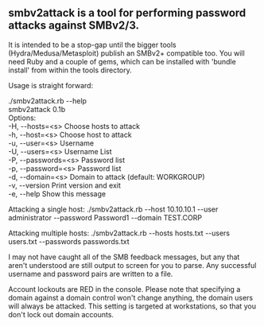 ## smbv2attack is a tool for performing password attacks against SMBv2/3. 
It is intended to be a stop-gap until the bigger tools (Hydra/Medusa/Metasploit) publish an SMBv2+ compatible too.
You will need Ruby and a couple of gems, which can be installed with 'bundle install' from within the tools directory.

Usage is straight forward:

./smbv2attack.rb --help  
smbv2attack 0.1b  
Options:  
  -H, --hosts=\<s>        Choose hosts to attack  
  -h, --host=\<s>         Choose host to attack  
  -u, --user=\<s>         Username  
  -U, --users=\<s>        Username List  
  -P, --passwords=\<s>    Password list  
  -p, --password=\<s>     Password list  
  -d, --domain=\<s>       Domain to attack (default: WORKGROUP)  
  -v, --version          Print version and exit  
  -e, --help             Show this message
  
  Attacking a single host:
  ./smbv2attack.rb --host 10.10.10.1 --user administrator --password Password1 --domain TEST.CORP
  
  Attacking multiple hosts:
  ./smbv2attack.rb --hosts hosts.txt --users users.txt --passwords passwords.txt

I may not have caught all of the SMB feedback messages, but any that aren't understood are still output to screen for you to parse. Any successful username and password pairs are written to a file.

Account lockouts are RED in the console.
Please note that specifying a domain against a domain control won't change anything, the domain users will always be attacked. This setting is targeted at workstations, so that you don't lock out domain accounts.
